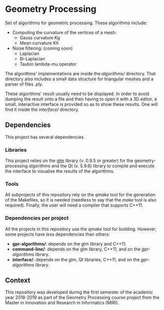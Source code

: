 # Geometry Processing

Set of algorithms for geometric processing. These algorithms include:
- Computing the curvature of the vertices of a mesh:
	- Gauss curvature Kg
	- Mean curvature Kh
- Noise filtering: (coming soon)
	- Laplacian
	- Bi-Laplacian
	- Taubin lambda-mu operator

The algorithms' implementations are inside the _algorithms/_ directory.
That directory also includes a small data structure for triangular meshes
and a parser of files _.ply_.

These algorithms' result usually need to be displayed. In order to avoid
dumping the result onto a file and then having to open it with a 3D editor,
a small, interactive interface is provided so as to show these results.
One will find it inside the _interface/_ directory.

## Dependencies

This project has several dependencies.

### Libraries

This project relies on the [glm](https://glm.g-truc.net/0.9.9/index.html)
library (v. 0.9.5 or greater) for the geometry-processing algorithms and
the Qt (v. 5.9.6) library to compile and execute the interface to visualise
the results of the algorithms.

### Tools

All subprojects of this repository rely on the _qmake_ tool for the generation
of the Makefiles, so it is needed (needless to say that the _make_ tool is
also required). Finally, the user will need a compiler that supports C++11.

### Dependencies per project

All the projects in this repository use the _qmake_ tool for building.
However, some projects have _less_ dependencies than others:

- __gpr-algorithms/__: depends on the glm library and C++11.
- __command-line/__: depends on the glm library, C++11, and on the
_gpr-algorithms_ library.
- __interface/__: depends on the glm, Qt libraries, C++11, and on the
_gpr-algorithms_ library.

## Context

This repository was developed during the first semester of the academic
year 2018-2019 as part of the Geometry Processing course project from the
Master in Innovation and Research in Informatics (MIRI).

